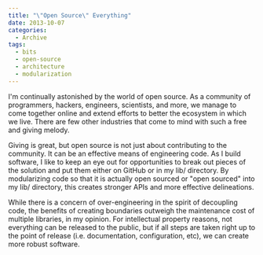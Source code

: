 ```yaml
---
title: "\"Open Source\" Everything"
date: 2013-10-07
categories:
  - Archive
tags:
  - bits
  - open-source
  - architecture
  - modularization
---
```


I'm continually astonished by the world of open source. As a community of programmers, hackers, engineers, scientists, and more, we manage to come together online and extend efforts to better the ecosystem in which we live. There are few other industries that come to mind with such a free and giving melody.

Giving is great, but open source is not just about contributing to the community. It can be an effective means of engineering code. As I build software, I like to keep an eye out for opportunities to break out pieces of the solution and put them either on GitHub or in my lib/ directory. By modularizing code so that it is actually open sourced or "open sourced" into my lib/ directory, this creates stronger APIs and more effective delineations.

While there is a concern of over-engineering in the spirit of decoupling code, the benefits of creating boundaries outweigh the maintenance cost of multiple libraries, in my opinion. For intellectual property reasons, not everything can be released to the public, but if all steps are taken right up to the point of release (i.e. documentation, configuration, etc), we can create more robust software.
